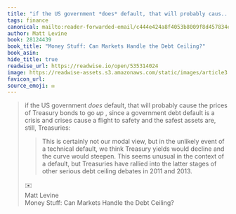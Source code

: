 ```yaml
---
title: "if the US government *does* default, that will probably caus..."
tags: finance
canonical: mailto:reader-forwarded-email/c444e424a8f4053b8009f8d457834e96
author: Matt Levine
book: 28124439
book_title: "Money Stuff: Can Markets Handle the Debt Ceiling?"
book_asin: 
hide_title: true
readwise_url: https://readwise.io/open/535314024
image: https://readwise-assets.s3.amazonaws.com/static/images/article3.5c705a01b476.png
favicon_url: 
source_emoji: ✉️
---
```


> if the US government *does* default, that will probably cause the prices of Treasury bonds to go *up* , since a government debt default is a crisis and crises cause a flight to safety and the safest assets are, still, Treasuries:
> 
> > This is certainly not our modal view, but in the unlikely event of a technical default, we think Treasury yields would decline and the curve would steepen. This seems unusual in the context of a default, but Treasuries have rallied into the latter stages of other serious debt ceiling debates in 2011 and 2013.
> <div class="quoteback-footer"><div class="quoteback-avatar"><span class="mini-emoji"> ✉️</span></div><div class="quoteback-metadata"><div class="metadata-inner"><span style="display:none">FROM:</span><div aria-label="Matt Levine" class="quoteback-author"> Matt Levine</div><div aria-label="Money Stuff: Can Markets Handle the Debt Ceiling?" class="quoteback-title"> Money Stuff: Can Markets Handle the Debt Ceiling?</div></div></div></div>
